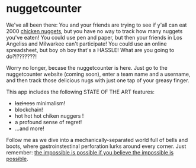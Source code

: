 # nuggetcounter

We've all been there: You and your friends are trying to see if y'all can eat 2000 [chicken nuggets](https://en.wikipedia.org/wiki/Burger_King_chicken_nuggets), but you have no way to track how many nuggets you've eaten! You could use pen and paper, but then your friends in Los Angeliss and Milwarkee can't participate! You could use an online spreadsheet, but boy oh boy that's a HASSLE! What are you going to do?!???????!

Worry no longer, becase the nuggetcounter is here. Just go to the nuggetcounter website (coming soon), enter a team name and a username, and then track those delicious nugs with just one tap of your greasy finger.

This app includes the following STATE OF THE ART features:
 - ~~laziness~~ minimalism!
 - blockchain!
 - hot hot hot chiken nuggers !
 - a profound sense of regret!
 -  ...and more! 
 
 Follow me as we dive into a mechanically-separated world full of bells and boots, where gastroinstestinal perforation lurks around every corner. Just remember: [the impossible is possible if you believe the impossible is possible](https://www.youtube.com/watch?v=zGWEa3mDFqw).
